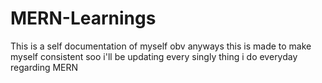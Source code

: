 # MERN-Learnings
This is a self documentation of myself obv anyways this is made to make myself consistent soo i'll be updating every singly thing i do everyday regarding MERN
